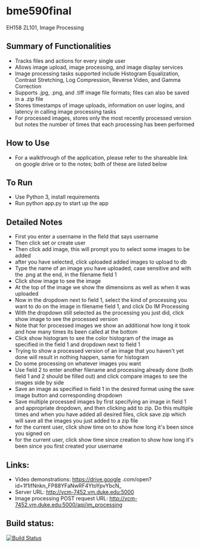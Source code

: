 # bme590final
EH158 ZL101, Image Processing
## Summary of Functionalities
+ Tracks files and actions for every single user
+ Allows image upload, image processing, and image display services
+ Image processing tasks supported include Histogram Equalization, Contrast Stretching, Log Compression, Reverse Video, and Gamma Correction
+ Supports .jpg, .png, and .tiff image file formats;  files can also be saved in a .zip file
+ Stores timestamps of image uploads, information on user logins, and latency in calling image processing tasks
+ For processed images, stores only the most recently processed version but notes the number of times that each processing has been performed
## How to Use
+ For a walkthrough of the application, please refer to the shareable link on google drive or to the notes; both of these are listed below
## To Run
+ Use Python 3, install requirements
+ Run python app.py to start up the app
## Detailed Notes
+ First you enter a username in the field that says username
+ Then click set or create user
+ Then click add image, this will prompt you to select some images to be added
+ after you have selected, click uploaded added images to upload to db
+ Type the name of an image you have uploaded, case sensitive and with the .png at the end, in the filename field 1
+ Click show image to see the image
+ At the top of the image we show the dimensions as well as when it was uploaded
+ Now in the dropdown next to field 1, select the kind of processing you want to do on the image in filename field 1, and click Do IM Processing
+ With the dropdown still selected as the processing you just did, click show image to see the processed version
+ Note that for processed images we show an additional how long it took and how many times its been called at the bottom
+ Click show histogram to see the color histogram of the image as specified in the field 1 and dropdown next to field 1
+ Trying to show a processed version of an image that you haven't yet done will result in nothing happen, same for histogram
+ Do some processing on whatever images you want
+ Use field 2 to enter another filename and processing already done (both field 1 and 2 should be filled out) and click compare images to see the images side by side
+ Save an image as specified in field 1 in the desired format using the save image button and corresponding dropdown
+ Save multiple processed images by first specifying an image in field 1 and appropriate dropdown, and then clicking add to zip. Do this multiple times and when you have added all desired files, click save zip which will save all the images you just added to a zip file
+ for the current user, click show time on to show how long it's been since you signed on
+ for the current user, click show time since creation to show how long it's been since you first created your username
## Links:
+ Video demonstrations: https://drive.google
.com/open?id=1f1ifNnkn_FP88YFaNwRF4YtoYpvYbcN_
+ Server URL: http://vcm-7452.vm.duke.edu:5000
+ Image processing POST request URL: http://vcm-7452.vm.duke.edu:5000/api/im_processing
## Build status:

[![Build Status](https://travis-ci.org/zl101bme590final.svg?branch=master)](https://travis-ci.org/zl101/bme590final)
